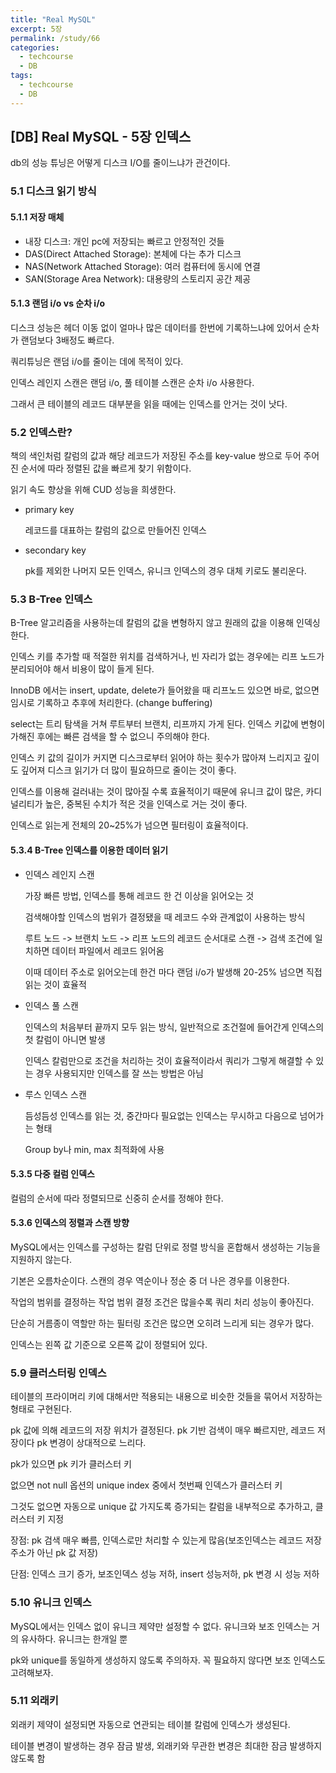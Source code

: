 ```yaml
---
title: "Real MySQL"
excerpt: 5장
permalink: /study/66
categories:
  - techcourse
  - DB
tags:
  - techcourse
  - DB 
---  
```


## [DB] Real MySQL - 5장 인덱스

db의 성능 튜닝은 어떻게 디스크 I/O를 줄이느냐가 관건이다.

### 5.1 디스크 읽기 방식

#### 5.1.1 저장 매체

- 내장 디스크: 개인 pc에 저장되는 빠르고 안정적인 것들
- DAS(Direct Attached Storage): 본체에 다는 추가 디스크
- NAS(Network Attached Storage): 여러 컴퓨터에 동시에 연결
- SAN(Storage Area Network): 대용량의 스토리지 공간 제공

#### 5.1.3 랜덤 i/o vs 순차 i/o

디스크 성능은 헤더 이동 없이 얼마나 많은 데이터를 한번에 기록하느냐에 있어서 순차가 랜덤보다 3배정도 빠르다.

쿼리튜닝은 랜덤 i/o를 줄이는 데에 목적이 있다.

인덱스 레인지 스캔은 랜덤 i/o, 풀 테이블 스캔은 순차 i/o 사용한다.

그래서 큰 테이블의 레코드 대부분을 읽을 때에는 인덱스를 안거는 것이 낫다.

### 5.2 인덱스란?

책의 색인처럼 칼럼의 값과 해당 레코드가 저장된 주소를 key-value 쌍으로 두어 주어진 순서에 따라 정렬된 값을 빠르게 찾기 위함이다.

읽기 속도 향상을 위해 CUD 성능을 희생한다.

- primary key

  레코드를 대표하는 칼럼의 값으로 만들어진 인덱스

- secondary key

  pk를 제외한 나머지 모든 인덱스, 유니크 인덱스의 경우 대체 키로도 불리운다.

### 5.3 B-Tree 인덱스

B-Tree 알고리즘을 사용하는데 칼럼의 값을 변형하지 않고 원래의 값을 이용해 인덱싱한다.

인덱스 키를 추가할 때 적절한 위치를 검색하거나, 빈 자리가 없는 경우에는 리프 노드가 분리되어야 해서 비용이 많이 들게 된다.

InnoDB 에서는 insert, update, delete가 들어왔을 때 리프노드 있으면 바로, 없으면 임시로 기록하고 추후에 처리한다. (change buffering)

select는 트리 탐색을 거쳐 루트부터 브랜치, 리프까지 가게 된다. 인덱스 키값에 변형이 가해진 후에는 빠른 검색을 할 수 없으니 주의해야 한다.

인덱스 키 값의 길이가 커지면 디스크로부터 읽어야 하는 횟수가 많아져 느리지고 깊이도 깊어져 디스크 읽기가 더 많이 필요하므로 줄이는 것이 좋다.

인덱스를 이용해 걸러내는 것이 많아질 수록 효율적이기 때문에 유니크 값이 많은, 카디널리티가 높은, 중복된 수치가 적은 것을 인덱스로 거는 것이 좋다.

인덱스로 읽는게 전체의 20~25%가 넘으면 필터링이 효율적이다.

#### 5.3.4 B-Tree 인덱스를 이용한 데이터 읽기

- 인덱스 레인지 스캔

  가장 빠른 방법, 인덱스를 통해 레코드 한 건 이상을 읽어오는 것

  검색해야할 인덱스의 범위가 결정됐을 때 레코드 수와 관계없이 사용하는 방식

  루트 노드 -> 브랜치 노드 -> 리프 노드의 레코드 순서대로 스캔 -> 검색 조건에 일치하면 데이터 파일에서 레코드 읽어옴

  이때 데이터 주소로 읽어오는데 한건 마다 랜덤 i/o가 발생해 20-25% 넘으면 직접 읽는 것이 효율적

- 인덱스 풀 스캔

  인덱스의 처음부터 끝까지 모두 읽는 방식, 일반적으로 조건절에 들어간게 인덱스의 첫 칼럼이 아니면 발생

  인덱스 칼럼만으로 조건을 처리하는 것이 효율적이라서 쿼리가 그렇게 해결할 수 있는 경우 사용되지만 인덱스를 잘 쓰는 방법은 아님

- 루스 인덱스 스캔

  듬성듬성 인덱스를 읽는 것, 중간마다 필요없는 인덱스는 무시하고 다음으로 넘어가는 형태

  Group by나 min, max 최적화에 사용

#### 5.3.5 다중 컬럼 인덱스

컬럼의 순서에 따라 정렬되므로 신중히 순서를 정해야 한다.

#### 5.3.6 인덱스의 정렬과 스캔 방향

MySQL에서는 인덱스를 구성하는 칼럼 단위로 정렬 방식을 혼합해서 생성하는 기능을 지원하지 않는다.

기본은 오름차순이다. 스캔의 경우 역순이나 정순 중 더 나은 경우를 이용한다.

작업의 범위를 결정하는 작업 범위 결정 조건은 많을수록 쿼리 처리 성능이 좋아진다.

단순히 거름종이 역할만 하는 필터링 조건은 많으면 오히려 느리게 되는 경우가 많다.

인덱스는 왼쪽 값 기준으로 오른쪽 값이 정렬되어 있다.

### 5.9 클러스터링 인덱스

테이블의 프라이머리 키에 대해서만 적용되는 내용으로 비슷한 것들을 묶어서 저장하는 형태로 구현된다.

pk 값에 의해 레코드의 저장 위치가 결정된다. pk 기반 검색이 매우 빠르지만, 레코드 저장이다 pk 변경이 상대적으로 느리다.

pk가 있으면 pk 키가 클러스터 키

없으면 not null 옵션의 unique index 중에서 첫번째 인덱스가 클러스터 키

그것도 없으면 자동으로 unique 값 가지도록 증가되는 칼럼을 내부적으로 추가하고, 클러스터 키 지정

장점: pk 검색 매우 빠름, 인덱스로만 처리할 수 있는게 많음(보조인덱스는 레코드 저장 주소가 아닌 pk 값 저장)

단점: 인덱스 크기 증가, 보조인덱스 성능 저하, insert 성능저하, pk 변경 시 성능 저하

### 5.10 유니크 인덱스

MySQL에서는 인덱스 없이 유니크 제약만 설정할 수 없다. 유니크와 보조 인덱스는 거의 유사하다. 유니크는 한개일 뿐

pk와 unique를 동일하게 생성하지 않도록 주의하자. 꼭 필요하지 않다면 보조 인덱스도 고려해보자.

### 5.11 외래키

외래키 제약이 설정되면 자동으로 연관되는 테이블 칼럼에 인덱스가 생성된다. 

테이블 변경이 발생하는 경우 잠금 발생, 외래키와 무관한 변경은 최대한 잠금 발생하지 않도록 함

